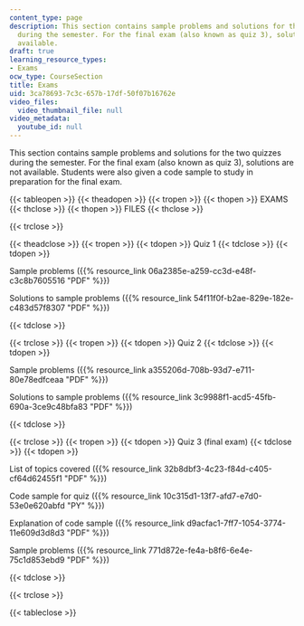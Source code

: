 ```yaml
---
content_type: page
description: This section contains sample problems and solutions for the two quizzes
  during the semester. For the final exam (also known as quiz 3), solutions are not
  available.
draft: true
learning_resource_types:
- Exams
ocw_type: CourseSection
title: Exams
uid: 3ca78693-7c3c-657b-17df-50f07b16762e
video_files:
  video_thumbnail_file: null
video_metadata:
  youtube_id: null
---
```

This section contains sample problems and solutions for the two quizzes during the semester. For the final exam (also known as quiz 3), solutions are not available. Students were also given a code sample to study in preparation for the final exam.

{{< tableopen >}}
{{< theadopen >}}
{{< tropen >}}
{{< thopen >}}
EXAMS
{{< thclose >}}
{{< thopen >}}
FILES
{{< thclose >}}

{{< trclose >}}

{{< theadclose >}}
{{< tropen >}}
{{< tdopen >}}
Quiz 1
{{< tdclose >}}
{{< tdopen >}}


Sample problems ({{% resource_link 06a2385e-a259-cc3d-e48f-c3c8b7605516 "PDF" %}})

Solutions to sample problems ({{% resource_link 54f11f0f-b2ae-829e-182e-c483d57f8307 "PDF" %}})


{{< tdclose >}}

{{< trclose >}}
{{< tropen >}}
{{< tdopen >}}
Quiz 2
{{< tdclose >}}
{{< tdopen >}}


Sample problems ({{% resource_link a355206d-708b-93d7-e711-80e78edfceaa "PDF" %}})

Solutions to sample problems ({{% resource_link 3c9988f1-acd5-45fb-690a-3ce9c48bfa83 "PDF" %}})


{{< tdclose >}}

{{< trclose >}}
{{< tropen >}}
{{< tdopen >}}
Quiz 3 (final exam)
{{< tdclose >}}
{{< tdopen >}}


List of topics covered ({{% resource_link 32b8dbf3-4c23-f84d-c405-cf64d62455f1 "PDF" %}})

Code sample for quiz ({{% resource_link 10c315d1-13f7-afd7-e7d0-53e0e620abfd "PY" %}})

Explanation of code sample ({{% resource_link d9acfac1-7ff7-1054-3774-11e609d3d8d3 "PDF" %}})

Sample problems ({{% resource_link 771d872e-fe4a-b8f6-6e4e-75c1d853ebd9 "PDF" %}})


{{< tdclose >}}

{{< trclose >}}

{{< tableclose >}}